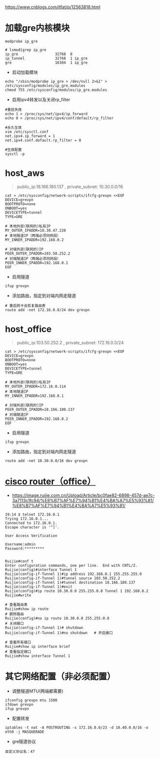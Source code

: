 https://www.cnblogs.com/itfat/p/12563818.html

# 加载gre内核模块
```
modprobe ip_gre
```
```
# lsmod|grep ip_gre
ip_gre                 32768  0
ip_tunnel              32768  1 ip_gre
gre                    16384  1 ip_gre
```

* 启动加载模块
```
echo "/sbin/modprobe ip_gre > /dev/null 2>&1" > /etc/sysconfig/modules/ip_gre.modules
chmod 755 /etc/sysconfig/modules/ip_gre.modules
```

* 启用ipv4转发以及关闭rp_filter
```
#重启失效
echo 1 > /proc/sys/net/ipv4/ip_forward
echo 0 > /proc/sys/net/ipv4/conf/default/rp_filter

#永久生效
vim /etc/sysctl.conf
net.ipv4.ip_forward = 1
net.ipv4.conf.default.rp_filter = 0

#生效配置
sysctl -p
```


# host_aws
> public_ip:18.166.180.137 , private_subnet: 10.30.0.0/16
```
cat > /etc/sysconfig/network-scripts/ifcfg-grevpn <<EOF
DEVICE=grevpn
BOOTPROTO=none
ONBOOT=yes
DEVICETYPE=tunnel
TYPE=GRE

# 本地外部(联网的)私有IP
MY_OUTER_IPADDR=10.30.47.220
# 本地隧道IP（两端必须同网段）
MY_INNER_IPADDR=192.168.0.2

# 对端外部(联网的)IP
PEER_OUTER_IPADDR=103.50.252.2
# 对端隧道IP（两端必须同网段）
PEER_INNER_IPADDR=192.168.0.1
EOF
```

* 启用隧道
```
ifup grevpn
```
* 添加路由，指定到对端内网走隧道
```
# 重启网卡会恢复路由表
route add -net 172.16.0.0/24 dev grevpn
```

# host_office
> public_ip:103.50.252.2 , private_subnet: 172.16.0.0/24
```
cat > /etc/sysconfig/network-scripts/ifcfg-grevpn <<EOF
DEVICE=grevpn
BOOTPROTO=none
ONBOOT=yes
DEVICETYPE=tunnel
TYPE=GRE

# 本地外部(联网的)私有IP
MY_OUTER_IPADDR=172.16.0.114
# 本地隧道IP
MY_INNER_IPADDR=192.168.0.1

# 对端外部(联网的)IP
PEER_OUTER_IPADDR=18.166.180.137
# 对端隧道IP
PEER_INNER_IPADDR=192.168.0.2
EOF
```

* 启用隧道
```
ifup grevpn
```

* 添加路由，指定到对端内网走隧道
```
route add -net 10.30.0.0/16 dev grevpn
```


# [cisco router（office）](https://image.ruijie.com.cn/Upload/Article/bc0fae82-6898-457d-ae7c-3a7113c1fc94/%E8%B7%AF%E7%94%B1%E4%BA%A7%E5%93%81/%E8%B7%AF%E7%94%B1%E4%BA%A7%E5%93%81/2018092015001400267.html)
* https://image.ruijie.com.cn/Upload/Article/bc0fae82-6898-457d-ae7c-3a7113c1fc94/%E8%B7%AF%E7%94%B1%E4%BA%A7%E5%93%81/%E8%B7%AF%E7%94%B1%E4%BA%A7%E5%93%81/
```
19:14 $ telnet 172.16.0.1
Trying 172.16.0.1...
Connected to 172.16.0.1.
Escape character is '^]'.

User Access Verification

Username:admin
Password:*********


Ruijie#conf t
Enter configuration commands, one per line.  End with CNTL/Z.
Ruijie(config)#interface Tunnel 1
Ruijie(config-if-Tunnel 1)#ip address 192.168.0.1 255.255.255.0
Ruijie(config-if-Tunnel 1)#tunnel source 103.50.252.2
Ruijie(config-if-Tunnel 1)#tunnel destination 18.166.180.137
Ruijie(config-if-Tunnel 1)#exit
Ruijie(config)#ip route 10.30.0.0 255.255.0.0 Tunnel 1 192.168.0.2 
Ruijie#write
```
```
# 查看路由表
Ruijie#show ip route
# 删除路由
Ruijie(config)#no ip route 10.30.0.0 255.255.0.0
# 关闭接口
Ruijie(config-if-Tunnel 1)# shutdown
Ruijie(config-if-Tunnel 1)#no shutdown   # 开启接口

# 查看所有接口
Ruijie#show ip interface brief
# 查看指定接口
Ruijie#show interface Tunnel 1
```


# 其它网络配置（非必须配置）
* 调整隧道MTU(两端都需要)
```
ifconfig grevpn mtu 1500
ifdown grevpn
ifup grevpn
```

* 配置转发
```
iptables -t nat -A POSTROUTING -s 172.16.0.0/23 -d 10.40.0.0/16 -o eth0 -j MASQUERADE
```

* gre隧道协议
```
自定义协议名：47
```